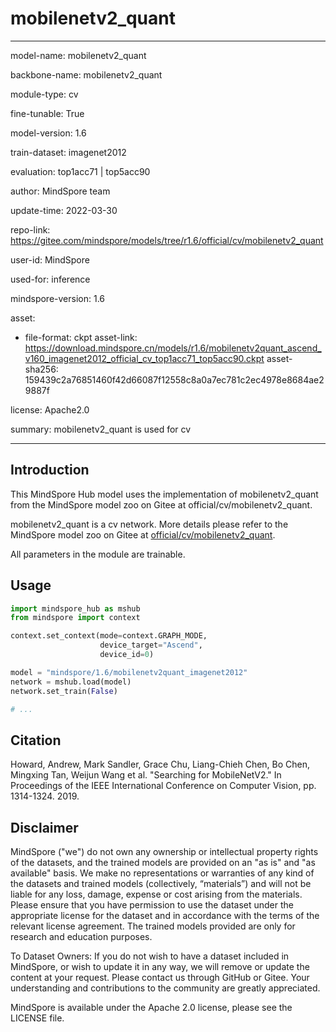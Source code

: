 # mobilenetv2_quant

---

model-name: mobilenetv2_quant

backbone-name: mobilenetv2_quant

module-type: cv

fine-tunable: True

model-version: 1.6

train-dataset: imagenet2012

evaluation: top1acc71 | top5acc90

author: MindSpore team

update-time: 2022-03-30

repo-link: <https://gitee.com/mindspore/models/tree/r1.6/official/cv/mobilenetv2_quant>

user-id: MindSpore

used-for: inference

mindspore-version: 1.6

asset:

-
    file-format: ckpt
    asset-link: <https://download.mindspore.cn/models/r1.6/mobilenetv2quant_ascend_v160_imagenet2012_official_cv_top1acc71_top5acc90.ckpt>
    asset-sha256: 159439c2a76851460f42d66087f12558c8a0a7ec781c2ec4978e8684ae29887f

license: Apache2.0

summary: mobilenetv2_quant is used for cv

---

## Introduction

This MindSpore Hub model uses the implementation of mobilenetv2_quant from the MindSpore model zoo on Gitee at official/cv/mobilenetv2_quant.

mobilenetv2_quant is a cv network. More details please refer to the MindSpore model zoo on Gitee at [official/cv/mobilenetv2_quant](https://gitee.com/mindspore/models/blob/r1.6/official/cv/mobilenetv2_quant/Readme.md).

All parameters in the module are trainable.

## Usage

```python
import mindspore_hub as mshub
from mindspore import context

context.set_context(mode=context.GRAPH_MODE,
                    device_target="Ascend",
                    device_id=0)

model = "mindspore/1.6/mobilenetv2quant_imagenet2012"
network = mshub.load(model)
network.set_train(False)

# ...
```

## Citation

Howard, Andrew, Mark Sandler, Grace Chu, Liang-Chieh Chen, Bo Chen, Mingxing Tan, Weijun Wang et al. "Searching for MobileNetV2." In Proceedings of the IEEE International Conference on Computer Vision, pp. 1314-1324. 2019.

## Disclaimer

MindSpore ("we") do not own any ownership or intellectual property rights of the datasets, and the trained models are provided on an "as is" and "as available" basis. We make no representations or warranties of any kind of the datasets and trained models (collectively, “materials”) and will not be liable for any loss, damage, expense or cost arising from the materials. Please ensure that you have permission to use the dataset under the appropriate license for the dataset and in accordance with the terms of the relevant license agreement. The trained models provided are only for research and education purposes.

To Dataset Owners: If you do not wish to have a dataset included in MindSpore, or wish to update it in any way, we will remove or update the content at your request. Please contact us through GitHub or Gitee. Your understanding and contributions to the community are greatly appreciated.

MindSpore is available under the Apache 2.0 license, please see the LICENSE file.
